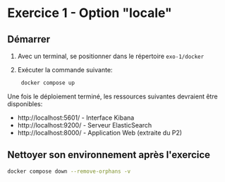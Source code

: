 # Exercice 1 - Option "locale"

## Démarrer

1. Avec un terminal, se positionner dans le répertoire `exo-1/docker`
2. Exécuter la commande suivante:

   ```bash
    docker compose up
   ```

Une fois le déploiement terminé, les ressources suivantes devraient être disponibles:

- http://localhost:5601/ - Interface Kibana
- http://localhost:9200/ - Serveur ElasticSearch
- http://localhost:8000/ - Application Web (extraite du P2)

## Nettoyer son environnement après l'exercice

```bash
docker compose down --remove-orphans -v
```
